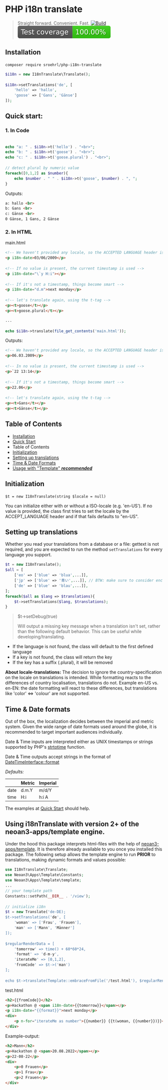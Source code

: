 # PHP i18n translate

> Straight forward. Convenient. Fast.
[![Build](https://github.com/sroehrl/php-i18n-translate/actions/workflows/php.yml/badge.svg)](https://github.com/sroehrl/neoan.io-lenkrad-core/actions/workflows/php.yml)
[![Coverage](https://raw.githubusercontent.com/sroehrl/php-i18n-translate/badges/.github/badges/test-badge.svg)](https://github.com/sroehrl/neoan.io-lenkrad-core/actions/workflows/php.yml)


## Installation

`composer require sroehrl/php-i18n-translate`

```php 
$i18n = new I18nTranslate\Translate();

$i18n->setTranslations('de', [
    'hello' => 'hallo',
    'goose' => ['Gans', 'Gänse']
]);
```

## Quick start:

### 1. In Code

```php

echo "a: " . $i18n->t('hello') . "<br>"; 
echo "b: " . $i18n->t('goose') . "<br>";
echo "c: " . $i18n->t('goose.plural') . "<br>";

// detect plural by numeric value
foreach([0,1,2] as $number){
    echo $number . " " . $i18n->t('goose', $number) . ", ";
}

```
Outputs:
```html
a: hallo <br>
b: Gans <br>
c: Gänse <br>
0 Gänse, 1 Gans, 2 Gänse
```

### 2. In HTML

main.html
```html
<!-- We haven't provided any locale, so the ACCEPTED LANGUAGE header is used -->
<p i18n-date>03/06/2009</p>

<!-- If no value is present, the current timestamp is used -->
<p i18n-date="\`y H:i"></p>

<!-- If it's not a timestamp, things become smart -->
<p i18n-date="d.m">next monday</p>

<!-- let's translate again, using the t-tag -->
<p><t>goose</t></p>
<p><t>goose.plural</t></p>
```
```php 
...

echo $i18n->translate(file_get_contents('main.html'));
```
Outputs:
```html 
<!-- We haven't provided any locale, so the ACCEPTED LANGUAGE header is used -->
<p>06.03.2009</p>

<!-- In no value is present, the current timestamp is used -->
<p>`22 13:14</p>

<!-- If it's not a timestamp, things become smart -->
<p>22.06</p>

<!-- let's translate again, using the t-tag -->
<p><t>Gans</t></p>
<p><t>Gänse</t></p>
```

## Table of Contents

- [Installation](#installation)
- [Quick Start](#quick-start)
- Table of Contents
- [Initialization](#installation)
- [Setting up translations](#setting-up-translations)
- [Time & Date Formats](#time--date-formats)
- [Usage with "Template" _**recommended**_](#using-i18ntranslate-with-version-2-of-the-neoan3-appstemplate-engine)

## Initialization

`$t = new I18nTranslate(string $locale = null)`

You can initialize either with or without a ISO-locale (e.g. 'en-US').
If no value is provided, the class first tries to set the locale by the ACCEPT_LANGUAGE header and if that fails
defaults to "en-US".

## Setting up translations

Whether you read your translations from a database or a file: gettext is not required, and you are expected to
run the method `setTranslations` for every language you support.

```php
$t = new I18nTranslate();
$all = [
    ['eo' => ['blue' => 'blua',...]],
    ['jp' => ['blue' => '青い',...]], // BTW: make sure to consider encoding
    ['de' => ['blue' => 'blau',...]],
];
foreach($all as $lang => $translations){
    $t->setTranslations($lang, $translations);
}
```
> $t->setDebug(true)
>
> Will output a missing key message when a translation isn't set, rather than the following default behavior.
> This can be useful while developing/translating.

- If the language is not found, the class will default to the first defined language
- If a key is not found, the class will return the key
- If the key has a suffix (.plural), it will be removed

**About locale-translations:** The decision to ignore the country-specification on the locale on translations
is intended. While formatting reacts to the differences of country localisation, translations do not.
Example en-US vs. en-EN: the date formatting will react to these differences,
but translations like 'color' <=> 'colour' are not supported.

## Time & Date formats

Out of the box, the localization decides between the imperial and metric system.
Given the wide range of date formats used around the globe, it is recommended to target important audiences individually.

Date & Time inputs are interpreted either as UNIX timestamps or strings supported by PHP's [strtotime](https://www.php.net/manual/en/function.strtotime) function.

Date & Time outputs accept strings in the format of [DateTimeInterface::format](https://www.php.net/manual/en/datetime.format.php)

_Defaults:_

| | Metric | Imperial |
| --- | --- | --- |
| date | d.m.Y | m/d/Y |
| time | H:i | h:i A |

The examples at [Quick Start](#quick-start) should help.

## Using i18nTranslate with version 2+ of the neoan3-apps/template engine.

Under the hood this package interprets html-files with the help of [neoan3-apps/template](https://packagist.org/packages/neoan3-apps/template).
It is therefore already available to you once you installed this package. The following setup allows the template engine to
run **PRIOR** to translations, making dynamic formats and values possible:

```php 
use I18nTranslate\Translate;
use Neoan3\Apps\Template\Constants;
use Neoan3\Apps\Template\template;
...
// your template path
Constants::setPath(__DIR__ . '/view');

// initialize i18n
$t = new Translate('de-DE);
$t->setTranslations('de', [
    'woman' => ['Frau', 'Frauen'],
    'man' => ['Mann', 'Männer']
]);

$regularRenderData = [
    'tomorrow' => time() + 60*60*24,
    'format' => 'd-m-y',
    'iterateMe' => [0,1,2],
    'fromCode' => $t->('man')
];

echo $t->translate(Template::embraceFromFile('/test.html'), $regularRenderData)
```
test.html
```html 
<h2>{{fromCode}}</h2>
<p>Hackathon @ <span i18n-date>{{tomorrow}}</span></p>
<p i18n-date="{{format}}">next monday</p>
<div>
    <p n-for="iterateMe as number">{{number}} {{t(woman, {{number}})}}</p>
</div>

```
Example-output:
```html
<h2>Mann</h2>
<p>Hackathon @ <span>20.08.2022</span></p>
<p>22-08-22</p>
<div>
    <p>0 Frauen</p>
    <p>1 Frau</p>
    <p>2 Frauen</p>
</div>
```